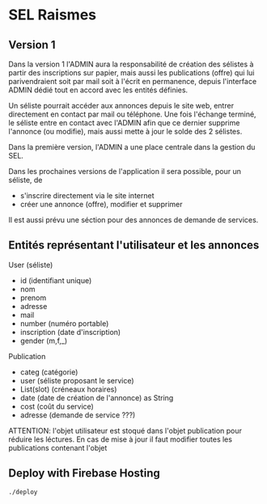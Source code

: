 # SEL Raismes

## Version 1

Dans la version 1 l'ADMIN aura la responsabilité de création des sélistes à partir des inscriptions sur papier, mais aussi les publications (offre) qui lui parivendraient soit par mail soit à l'écrit en permanence, depuis l'interface ADMIN dédié tout en accord avec les entités définies.

Un séliste pourrait accéder aux annonces depuis le site web, entrer directement en contact par mail ou téléphone. Une fois l'échange terminé, le séliste entre en contact avec l'ADMIN afin que ce dernier supprime l'annonce (ou modifie), mais aussi mette à jour le solde des 2 sélistes.

Dans la première version, l'ADMIN a une place centrale dans la gestion du SEL.

Dans les prochaines versions de l'application il sera possible, pour un séliste, de 

* s'inscrire directement via le site internet
* créer une annonce (offre), modifier et supprimer

Il est aussi prévu une séction pour des annonces de demande de services.

## Entités représentant l'utilisateur et les annonces

User (séliste)
* id (identifiant unique)
* nom
* prenom
* adresse
* mail
* number (numéro portable)
* inscription (date d'inscription)
* gender (m,f,_)

Publication
* categ (catégorie)
* user (séliste proposant le service)
* List(slot) (créneaux horaires)
* date (date de création de l'annonce) as String
* cost (coût du service)
* adresse (demande de service ???)

ATTENTION: l'objet utilisateur est stoqué dans l'objet publication pour réduire les léctures. En cas de mise à jour il faut modifier toutes les publications contenant l'objet

## Deploy with Firebase Hosting
```
./deploy
```